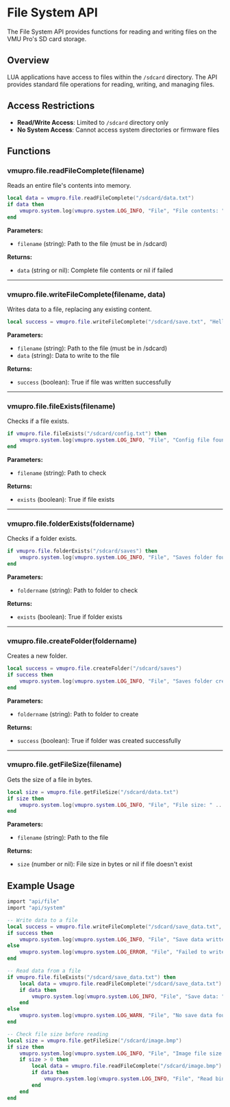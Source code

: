 # File System API

The File System API provides functions for reading and writing files on the VMU Pro's SD card storage.

## Overview

LUA applications have access to files within the `/sdcard` directory. The API provides standard file operations for reading, writing, and managing files.

## Access Restrictions

- **Read/Write Access**: Limited to `/sdcard` directory only
- **No System Access**: Cannot access system directories or firmware files

## Functions

### vmupro.file.readFileComplete(filename)

Reads an entire file's contents into memory.

```lua
local data = vmupro.file.readFileComplete("/sdcard/data.txt")
if data then
    vmupro.system.log(vmupro.system.LOG_INFO, "File", "File contents: " .. data)
end
```

**Parameters:**
- `filename` (string): Path to the file (must be in /sdcard)

**Returns:**
- `data` (string or nil): Complete file contents or nil if failed

---

### vmupro.file.writeFileComplete(filename, data)

Writes data to a file, replacing any existing content.

```lua
local success = vmupro.file.writeFileComplete("/sdcard/save.txt", "Hello World")
```

**Parameters:**
- `filename` (string): Path to the file (must be in /sdcard)
- `data` (string): Data to write to the file

**Returns:**
- `success` (boolean): True if file was written successfully

---

### vmupro.file.fileExists(filename)

Checks if a file exists.

```lua
if vmupro.file.fileExists("/sdcard/config.txt") then
    vmupro.system.log(vmupro.system.LOG_INFO, "File", "Config file found")
end
```

**Parameters:**
- `filename` (string): Path to check

**Returns:**
- `exists` (boolean): True if file exists

---

### vmupro.file.folderExists(foldername)

Checks if a folder exists.

```lua
if vmupro.file.folderExists("/sdcard/saves") then
    vmupro.system.log(vmupro.system.LOG_INFO, "File", "Saves folder found")
end
```

**Parameters:**
- `foldername` (string): Path to folder to check

**Returns:**
- `exists` (boolean): True if folder exists

---

### vmupro.file.createFolder(foldername)

Creates a new folder.

```lua
local success = vmupro.file.createFolder("/sdcard/saves")
if success then
    vmupro.system.log(vmupro.system.LOG_INFO, "File", "Saves folder created")
end
```

**Parameters:**
- `foldername` (string): Path to folder to create

**Returns:**
- `success` (boolean): True if folder was created successfully

---

### vmupro.file.getFileSize(filename)

Gets the size of a file in bytes.

```lua
local size = vmupro.file.getFileSize("/sdcard/data.txt")
if size then
    vmupro.system.log(vmupro.system.LOG_INFO, "File", "File size: " .. size .. " bytes")
end
```

**Parameters:**
- `filename` (string): Path to the file

**Returns:**
- `size` (number or nil): File size in bytes or nil if file doesn't exist

## Example Usage

```lua
import "api/file"
import "api/system"

-- Write data to a file
local success = vmupro.file.writeFileComplete("/sdcard/save_data.txt", "Player Score: 1250\nLevel: 5\n")
if success then
    vmupro.system.log(vmupro.system.LOG_INFO, "File", "Save data written")
else
    vmupro.system.log(vmupro.system.LOG_ERROR, "File", "Failed to write file")
end

-- Read data from a file
if vmupro.file.fileExists("/sdcard/save_data.txt") then
    local data = vmupro.file.readFileComplete("/sdcard/save_data.txt")
    if data then
        vmupro.system.log(vmupro.system.LOG_INFO, "File", "Save data: " .. data)
    end
else
    vmupro.system.log(vmupro.system.LOG_WARN, "File", "No save data found")
end

-- Check file size before reading
local size = vmupro.file.getFileSize("/sdcard/image.bmp")
if size then
    vmupro.system.log(vmupro.system.LOG_INFO, "File", "Image file size: " .. size .. " bytes")
    if size > 0 then
        local data = vmupro.file.readFileComplete("/sdcard/image.bmp")
        if data then
            vmupro.system.log(vmupro.system.LOG_INFO, "File", "Read binary data: " .. #data .. " bytes")
        end
    end
end
```